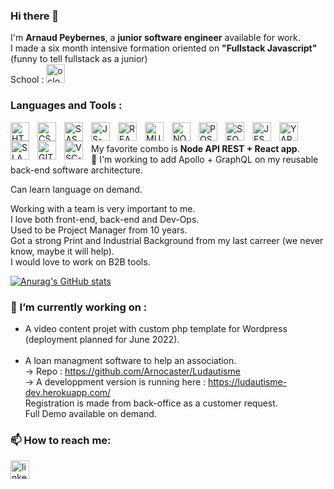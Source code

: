 ### Hi there 👋
I'm <strong>Arnaud Peybernes</strong>, a <strong>junior software engineer</strong> available for work.<br>
I made a six month intensive formation oriented on <strong>"Fullstack Javascript"</strong> (funny to tell fullstack as a junior)<br> School :  [<img alt="oclock-logo" width="30px" src="https://jaimelesstartups.b-cdn.net/wp-content/uploads/2016/08/K81NHwiA_400x400.jpg.webp" />](https://oclock.io/formations/developpeur-web-fullstack-javascript)<br>
### Languages and Tools : 
<div>
<img align="left" alt="HTML-logo" width="30px" src="https://cdn.jsdelivr.net/gh/devicons/devicon/icons/html5/html5-original.svg" style="padding-right:10px;"/>
<img align="left" alt="CSS-logo" width="30px" src="https://cdn.jsdelivr.net/gh/devicons/devicon/icons/css3/css3-original.svg" style="padding-right:10px;"/>
<img align="left" alt="SASS-logo" width="30px" src="https://cdn.jsdelivr.net/gh/devicons/devicon/icons/sass/sass-original.svg" style="padding-right:10px;"/>
<img align="left" alt="JS-logo" width="30px" src="https://cdn.jsdelivr.net/gh/devicons/devicon/icons/javascript/javascript-original.svg" style="padding-right:10px;"/>
<img align="left" alt="REACT-logo" width="30px" src="https://cdn.jsdelivr.net/gh/devicons/devicon/icons/react/react-original-wordmark.svg" style="padding-right:10px;"/>
<img align="left" alt="MUI-logo" width="30px" src="https://cdn.jsdelivr.net/gh/devicons/devicon/icons/materialui/materialui-original.svg" style="padding-right:10px;"/>
<img align="left" alt="NODEJS-logo" width="30px" src="https://cdn.jsdelivr.net/gh/devicons/devicon/icons/nodejs/nodejs-original.svg" style="padding-right:10px;"/>
<img align="left" alt="POSTGRESQL-logo" width="30px" src="https://cdn.jsdelivr.net/gh/devicons/devicon/icons/postgresql/postgresql-original.svg" style="padding-right:10px;"/>
<img align="left" alt="SEQUELIZE-logo" width="30px" src="https://cdn.jsdelivr.net/gh/devicons/devicon/icons/sequelize/sequelize-original.svg" style="padding-right:10px;"/>
<img align="left" alt="JEST-logo" width="30px" src="https://cdn.jsdelivr.net/gh/devicons/devicon/icons/jest/jest-plain.svg" style="padding-right:10px;"/>
<img align="left" alt="YARN-logo" width="30px" src="https://cdn.jsdelivr.net/gh/devicons/devicon/icons/yarn/yarn-original.svg" style="padding-right:10px;"/>
<img align="left" alt="SLACK-logo" width="30px" src="https://cdn.jsdelivr.net/gh/devicons/devicon/icons/slack/slack-original.svg" style="padding-right:10px;"/>
<img align="left" alt="GIT-logo" width="30px" src="https://cdn.jsdelivr.net/gh/devicons/devicon/icons/git/git-original.svg" style="padding-right:10px;"/>
<img align="left" alt="VSC-logo" width="30px" src="https://cdn.jsdelivr.net/gh/devicons/devicon/icons/vscode/vscode-original-wordmark.svg" style="padding-right:10px;"/>
</div>
<br><br>
My favorite combo is <strong>Node API REST + React app</strong>.<br>
🌱 I'm working to add Apollo + GraphQL on my reusable back-end software architecture.

Can learn language on demand.

Working with a team is very important to me.<br>
I love both front-end, back-end and Dev-Ops.<br>
Used to be Project Manager from 10 years.<br>
Got a strong Print and Industrial Background from my last carreer (we never know, maybe it will help).<br>
I would love to work on B2B tools.<br>


[![Anurag's GitHub stats](https://github-readme-stats.vercel.app/api?username=arnocaster)](https://github.com/anuraghazra/github-readme-stats)

### 🔭 I’m currently working on : 
- A video content projet with custom php template for Wordpress (deployment planned for June 2022).<br><br>
- A loan managment software to help an association.<br>
  -> Repo : https://github.com/Arnocaster/Ludautisme<br>
  -> A developpment version is running here : https://ludautisme-dev.herokuapp.com/<br>
Registration is made from back-office as a customer request.<br>
Full Demo available on demand.

### 📫 How to reach me: <br>
[<img alt="linkedin-logo" width="30px" src="https://cdn.jsdelivr.net/gh/devicons/devicon/icons/linkedin/linkedin-original.svg" />](https://www.linkedin.com/in/arnaud-peybernes-52318074/)


<!--
**Arnocaster/Arnocaster** is a ✨ _special_ ✨ repository because its `README.md` (this file) appears on your GitHub profile.

Here are some ideas to get you started:

- 🔭 I’m currently working on ...
- 🌱 I’m currently learning ...
- 👯 I’m looking to collaborate on ...
- 🤔 I’m looking for help with ...
- 💬 Ask me about ...
- 📫 How to reach me: ...
- 😄 Pronouns: ...
- ⚡ Fun fact: ...
-->
